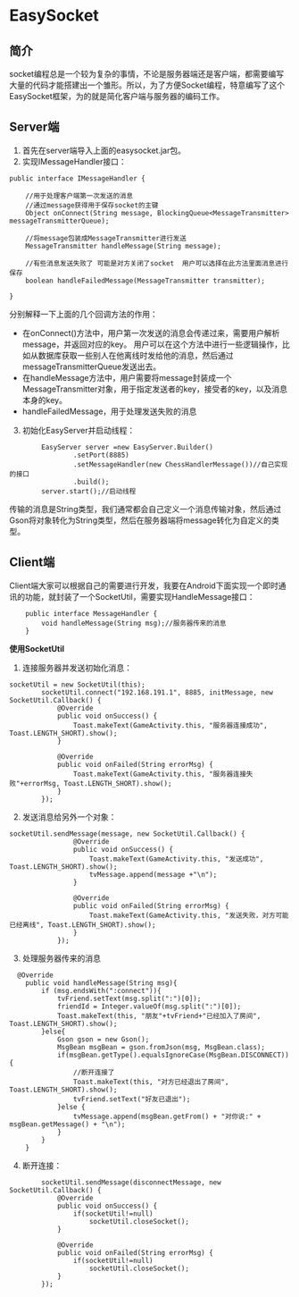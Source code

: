 # EasySocket

## 简介
socket编程总是一个较为复杂的事情，不论是服务器端还是客户端，都需要编写大量的代码才能搭建出一个雏形。所以，为了方便Socket编程，特意编写了这个EasySocket框架，为的就是简化客户端与服务器的编码工作。

## Server端
1. 首先在server端导入上面的easysocket.jar包。
2. 实现IMessageHandler接口：
```
public interface IMessageHandler {
    
    //用于处理客户端第一次发送的消息
    //通过message获得用于保存socket的主键
    Object onConnect(String message, BlockingQueue<MessageTransmitter> messageTransmitterQueue);

    //将message包装成MessageTransmitter进行发送
    MessageTransmitter handleMessage(String message);

    //有些消息发送失败了 可能是对方关闭了socket  用户可以选择在此方法里面消息进行保存
    boolean handleFailedMessage(MessageTransmitter transmitter);
    
}
```
分别解释一下上面的几个回调方法的作用：
- 在onConnect()方法中，用户第一次发送的消息会传递过来，需要用户解析message，并返回对应的key。
  用户可以在这个方法中进行一些逻辑操作，比如从数据库获取一些别人在他离线时发给他的消息，然后通过
  messageTransmitterQueue发送出去。
- 在handleMessage方法中，用户需要将message封装成一个MessageTransmitter对象，用于指定发送者的key，接受者的key，以及消息本身的key。
- handleFailedMessage，用于处理发送失败的消息

3. 初始化EasyServer并启动线程：
```
        EasyServer server =new EasyServer.Builder()
                .setPort(8885)
                .setMessageHandler(new ChessHandlerMessage())//自己实现的接口
                .build();
        server.start();//启动线程
```

传输的消息是String类型，我们通常都会自己定义一个消息传输对象，然后通过Gson将对象转化为String类型，然后在服务器端将message转化为自定义的类型。

## Client端

Client端大家可以根据自己的需要进行开发，我要在Android下面实现一个即时通讯的功能，就封装了一个SocketUtil，需要实现HandleMessage接口：
```
    public interface MessageHandler {
        void handleMessage(String msg);//服务器传来的消息
    }
```

**使用SocketUtil**
1. 连接服务器并发送初始化消息：
```
socketUtil = new SocketUtil(this);
        socketUtil.connect("192.168.191.1", 8885, initMessage, new SocketUtil.Callback() {
            @Override
            public void onSuccess() {
                Toast.makeText(GameActivity.this, "服务器连接成功", Toast.LENGTH_SHORT).show();
            }

            @Override
            public void onFailed(String errorMsg) {
                Toast.makeText(GameActivity.this, "服务器连接失败"+errorMsg, Toast.LENGTH_SHORT).show();
            }
        });
```
2. 发送消息给另外一个对象：
```
socketUtil.sendMessage(message, new SocketUtil.Callback() {
                @Override
                public void onSuccess() {
                    Toast.makeText(GameActivity.this, "发送成功", Toast.LENGTH_SHORT).show();
                    tvMessage.append(message +"\n");
                }

                @Override
                public void onFailed(String errorMsg) {
                    Toast.makeText(GameActivity.this, "发送失败，对方可能已经离线", Toast.LENGTH_SHORT).show();
                }
            });
```
3. 处理服务器传来的消息
```
  @Override
    public void handleMessage(String msg){
        if (msg.endsWith(":connect")){
            tvFriend.setText(msg.split(":")[0]);
            friendId = Integer.valueOf(msg.split(":")[0]);
            Toast.makeText(this, "朋友"+tvFriend+"已经加入了房间", Toast.LENGTH_SHORT).show();
        }else{
            Gson gson = new Gson();
            MsgBean msgBean = gson.fromJson(msg, MsgBean.class);
            if(msgBean.getType().equalsIgnoreCase(MsgBean.DISCONNECT)){
                //断开连接了
                Toast.makeText(this, "对方已经退出了房间", Toast.LENGTH_SHORT).show();
                tvFriend.setText("好友已退出");
            }else {
                tvMessage.append(msgBean.getFrom() + "对你说:" + msgBean.getMessage() + "\n");
            }
        }
    }
```
4. 断开连接：
```
        socketUtil.sendMessage(disconnectMessage, new SocketUtil.Callback() {
            @Override
            public void onSuccess() {
                if(socketUtil!=null)
                    socketUtil.closeSocket();
            }

            @Override
            public void onFailed(String errorMsg) {
                if(socketUtil!=null)
                    socketUtil.closeSocket();
            }
        });
```